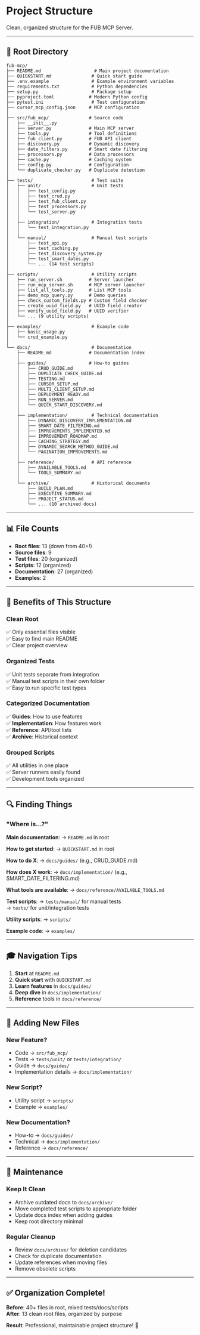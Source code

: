 # Project Structure

Clean, organized structure for the FUB MCP Server.

---

## 📁 Root Directory

```
fub-mcp/
├── README.md                    # Main project documentation
├── QUICKSTART.md               # Quick start guide
├── .env.example                # Example environment variables
├── requirements.txt            # Python dependencies
├── setup.py                    # Package setup
├── pyproject.toml             # Modern Python config
├── pytest.ini                  # Test configuration
├── cursor_mcp_config.json     # MCP configuration
│
├── src/fub_mcp/               # Source code
│   ├── __init__.py
│   ├── server.py              # Main MCP server
│   ├── tools.py               # Tool definitions
│   ├── fub_client.py          # FUB API client
│   ├── discovery.py           # Dynamic discovery
│   ├── date_filters.py        # Smart date filtering
│   ├── processors.py          # Data processors
│   ├── cache.py               # Caching system
│   ├── config.py              # Configuration
│   └── duplicate_checker.py   # Duplicate detection
│
├── tests/                      # Test suite
│   ├── unit/                   # Unit tests
│   │   ├── test_config.py
│   │   ├── test_crud.py
│   │   ├── test_fub_client.py
│   │   ├── test_processors.py
│   │   └── test_server.py
│   │
│   ├── integration/            # Integration tests
│   │   └── test_integration.py
│   │
│   └── manual/                 # Manual test scripts
│       ├── test_api.py
│       ├── test_caching.py
│       ├── test_discovery_system.py
│       ├── test_smart_dates.py
│       └── ... (14 test scripts)
│
├── scripts/                    # Utility scripts
│   ├── run_server.sh          # Server launcher
│   ├── run_mcp_server.sh      # MCP server launcher
│   ├── list_all_tools.py      # List MCP tools
│   ├── demo_mcp_query.py      # Demo queries
│   ├── check_custom_fields.py # Custom field checker
│   ├── create_uuid_field.py   # UUID field creator
│   ├── verify_uuid_field.py   # UUID verifier
│   └── ... (9 utility scripts)
│
├── examples/                   # Example code
│   ├── basic_usage.py
│   └── crud_example.py
│
└── docs/                       # Documentation
    ├── README.md              # Documentation index
    │
    ├── guides/                # How-to guides
    │   ├── CRUD_GUIDE.md
    │   ├── DUPLICATE_CHECK_GUIDE.md
    │   ├── TESTING.md
    │   ├── CURSOR_SETUP.md
    │   ├── MULTI_CLIENT_SETUP.md
    │   ├── DEPLOYMENT_READY.md
    │   ├── RUN_SERVER.md
    │   └── QUICK_START_DISCOVERY.md
    │
    ├── implementation/         # Technical documentation
    │   ├── DYNAMIC_DISCOVERY_IMPLEMENTATION.md
    │   ├── SMART_DATE_FILTERING.md
    │   ├── IMPROVEMENTS_IMPLEMENTED.md
    │   ├── IMPROVEMENT_ROADMAP.md
    │   ├── CACHING_STRATEGY.md
    │   ├── DYNAMIC_SEARCH_METHOD_GUIDE.md
    │   └── PAGINATION_IMPROVEMENTS.md
    │
    ├── reference/              # API reference
    │   ├── AVAILABLE_TOOLS.md
    │   └── TOOLS_SUMMARY.md
    │
    └── archive/                # Historical documents
        ├── BUILD_PLAN.md
        ├── EXECUTIVE_SUMMARY.md
        ├── PROJECT_STATUS.md
        └── ... (10 archived docs)
```

---

## 📊 File Counts

- **Root files**: 13 (down from 40+!)
- **Source files**: 9
- **Test files**: 20 (organized)
- **Scripts**: 12 (organized)
- **Documentation**: 27 (organized)
- **Examples**: 2

---

## 🎯 Benefits of This Structure

### Clean Root
✅ Only essential files visible  
✅ Easy to find main README  
✅ Clear project overview

### Organized Tests
✅ Unit tests separate from integration  
✅ Manual test scripts in their own folder  
✅ Easy to run specific test types

### Categorized Documentation
✅ **Guides**: How to use features  
✅ **Implementation**: How features work  
✅ **Reference**: API/tool lists  
✅ **Archive**: Historical context

### Grouped Scripts
✅ All utilities in one place  
✅ Server runners easily found  
✅ Development tools organized

---

## 🔍 Finding Things

### "Where is...?"

**Main documentation**:
→ `README.md` in root

**How to get started**:
→ `QUICKSTART.md` in root

**How to do X**:
→ `docs/guides/` (e.g., CRUD_GUIDE.md)

**How does X work**:
→ `docs/implementation/` (e.g., SMART_DATE_FILTERING.md)

**What tools are available**:
→ `docs/reference/AVAILABLE_TOOLS.md`

**Test scripts**:
→ `tests/manual/` for manual tests  
→ `tests/` for unit/integration tests

**Utility scripts**:
→ `scripts/`

**Example code**:
→ `examples/`

---

## 🎓 Navigation Tips

1. **Start** at `README.md`
2. **Quick start** with `QUICKSTART.md`
3. **Learn features** in `docs/guides/`
4. **Deep dive** in `docs/implementation/`
5. **Reference** tools in `docs/reference/`

---

## 📝 Adding New Files

### New Feature?
- Code → `src/fub_mcp/`
- Tests → `tests/unit/` or `tests/integration/`
- Guide → `docs/guides/`
- Implementation details → `docs/implementation/`

### New Script?
- Utility script → `scripts/`
- Example → `examples/`

### New Documentation?
- How-to → `docs/guides/`
- Technical → `docs/implementation/`
- Reference → `docs/reference/`

---

## 🧹 Maintenance

### Keep It Clean
- Archive outdated docs to `docs/archive/`
- Move completed test scripts to appropriate folder
- Update docs index when adding guides
- Keep root directory minimal

### Regular Cleanup
- Review `docs/archive/` for deletion candidates
- Check for duplicate documentation
- Update references when moving files
- Remove obsolete scripts

---

## ✅ Organization Complete!

**Before**: 40+ files in root, mixed tests/docs/scripts  
**After**: 13 clean root files, organized by purpose

**Result**: Professional, maintainable project structure! 🎉

